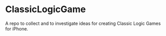 # ClassicLogicGame
A repo to collect and to investigate ideas for creating Classic Logic Games for iPhone.
